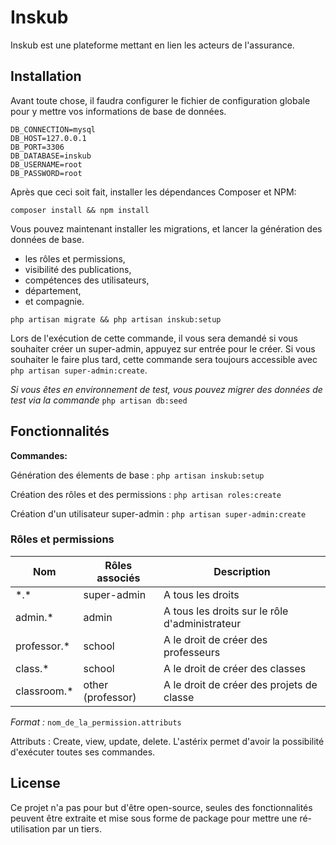 # Inskub

Inskub est une plateforme mettant en lien les acteurs de l'assurance.

## Installation

Avant toute chose, il faudra configurer le fichier de configuration globale pour y mettre vos informations de base de données.

```dotenv
DB_CONNECTION=mysql
DB_HOST=127.0.0.1
DB_PORT=3306
DB_DATABASE=inskub
DB_USERNAME=root
DB_PASSWORD=root
```

Après que ceci soit fait, installer les dépendances Composer et NPM:

```shell script
composer install && npm install
```

Vous pouvez maintenant installer les migrations, et lancer la génération des données de base. 
* les rôles et permissions, 
* visibilité des publications, 
* compétences des utilisateurs, 
* département, 
* et compagnie.

```shell script
php artisan migrate && php artisan inskub:setup
```

Lors de l'exécution de cette commande, il vous sera demandé si vous souhaiter créer un super-admin, appuyez sur entrée pour le créer. Si vous souhaiter le faire plus tard, cette commande sera toujours accessible avec ``php artisan super-admin:create``.

*Si vous êtes en environnement de test, vous pouvez migrer des données de test via la commande* ``php artisan db:seed``

## Fonctionnalités

**Commandes:**

Génération des élements de base : ``php artisan inskub:setup``

Création des rôles et des permissions : ``php artisan roles:create``

Création d'un utilisateur super-admin : ``php artisan super-admin:create``

### Rôles et permissions

| Nom         | Rôles associés    | Description                                    |
|-------------|-------------------|------------------------------------------------|
| \*.\*       | super-admin       | A tous les droits                              |
| admin.*     | admin             | A tous les droits sur le rôle d'administrateur |
| professor.* | school            | A le droit de créer des professeurs            |
| class.*     | school            | A le droit de créer des classes                |
| classroom.* | other (professor) | A le droit de créer des projets de classe      |

*Format :* ``nom_de_la_permission.attributs``

Attributs : Create, view, update, delete. L'astérix permet d'avoir la possibilité d'exécuter toutes ses commandes.

## License

Ce projet n'a pas pour but d'être open-source, seules des fonctionnalités peuvent être extraite et mise sous forme de package pour mettre une ré-utilisation par un tiers.

